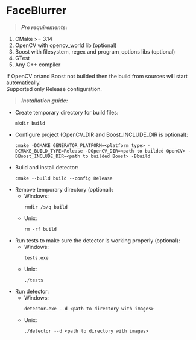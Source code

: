 # FaceBlurrer

>***Pre requirements:***
1. CMake >= 3.14
2. OpenCV with opencv_world lib (optional)
3. Boost with filesystem, regex and program_options libs (optional)
4. GTest
4. Any C++ compiler

If OpenCV or/and Boost not builded then the build from sources will start automatically.\
Supported only Release configuration.


>***Installation guide:***
* Create temporary directory for build files:
	```
	mkdir build
	```
* Configure project (OpenCV_DIR and Boost_INCLUDE_DIR is optional):
	```
	cmake -DCMAKE_GENERATOR_PLATFORM=<platform type> -DCMAKE_BUILD_TYPE=Release -DOpenCV_DIR=<path to builded OpenCV> -DBoost_INCLUDE_DIR=<path to builded Boost> -Bbuild
	```
* Build and install detector:
	```
	cmake --build build --config Release
	```
* Remove temporary directory (optional):
	* Windows:
		```
		rmdir /s/q build
		```
	* Unix:
		```
		rm -rf build
		```
* Run tests to make sure the detector is working properly (optional):
	* Windows:
		```
		tests.exe
		```
	* Unix:
		```
		./tests
		```
* Run detector:
	* Windows:
		```
		detector.exe --d <path to directory with images>
		```
	* Unix:
		```
		./detector --d <path to directory with images>
		```